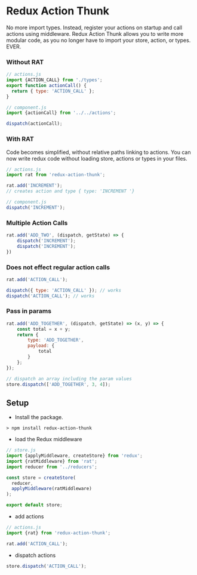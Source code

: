 # Redux Action Thunk

No more import types. Instead, register your actions on startup and call actions using middleware. Redux Action Thunk allows you to write more modular code, as you no longer have to import your store, action, or types. EVER.

### Without RAT

```js
// actions.js
import {ACTION_CALL} from './types';
export function actionCall() {
  return { type: 'ACTION_CALL' };
}

// component.js
import {actionCall} from '../../actions';

dispatch(actionCall);
```

### With RAT

Code becomes simplified, without relative paths linking to actions. You can now write redux code without loading store, actions or types in your files.

```js
// actions.js
import rat from 'redux-action-thunk';

rat.add('INCREMENT');
// creates action and type { type: 'INCREMENT '}

// component.js
dispatch('INCREMENT');
```


### Multiple Action Calls

```js
rat.add('ADD_TWO', (dispatch, getState) => {
	dispatch('INCREMENT');
	dispatch('INCREMENT');
})
```

### Does not effect regular action calls

```js
rat.add('ACTION_CALL');

dispatch({ type: 'ACTION_CALL' }); // works
dispatch('ACTION_CALL'); // works
```

### Pass in params

```js
rat.add('ADD_TOGETHER', (dispatch, getState) => (x, y) => {
	const total = x + y;
	return {
		type: 'ADD_TOGETHER',
		payload: {
			total
		}
	};
});

// dispatch an array including the param values
store.dispatch(['ADD_TOGETHER', 3, 4]);
```

## Setup

- Install the package.

`> npm install redux-action-thunk`

- load the Redux middleware

```js
// store.js
import {applyMiddleware, createStore} from 'redux';
import {ratMiddleware} from 'rat';
import reducer from '../reducers';

const store = createStore(
  reducer,
  applyMiddleware(ratMiddleware)
);

export default store;
```

- add actions

```js
// actions.js
import {rat} from 'redux-action-thunk';

rat.add('ACTION_CALL');
```

- dispatch actions

```js
store.dispatch('ACTION_CALL');
```
